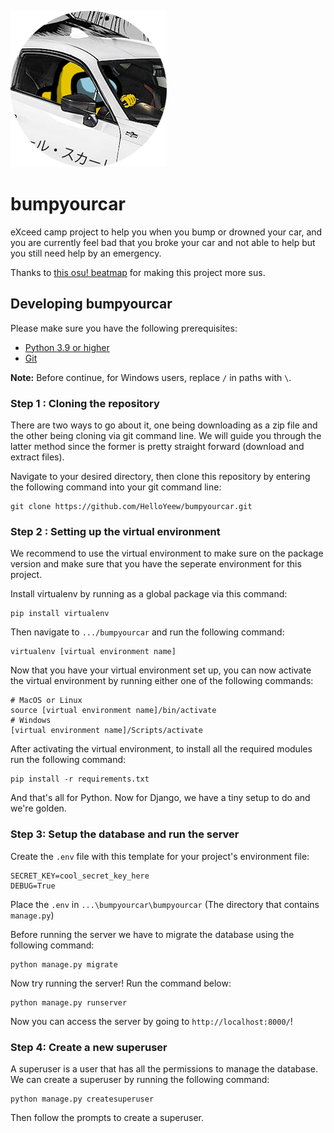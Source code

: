 ![SUSSY BAKA](emergency/static/img/drivelikesus_small.png)

# bumpyourcar
 eXceed camp project to help you when you bump or drowned your car, and you are currently feel bad that you broke your car and not able to help but you still need help by an emergency.

Thanks to [this osu! beatmap](https://osu.ppy.sh/beatmapsets/1381340) for making this project more sus.

## Developing bumpyourcar

Please make sure you have the following prerequisites:

- [Python 3.9 or higher](https://www.python.org/)
- [Git](https://git-scm.com/)

**Note:** Before continue, for Windows users, replace `/` in paths with `\`. 

### Step 1 : Cloning the repository

There are two ways to go about it, one being downloading as a zip file and the other being cloning via git command line. We will guide you through the latter method since the former is pretty straight forward (download and extract files).

Navigate to your desired directory, then clone this repository by entering the following command into your git command line:

```shell
git clone https://github.com/HelloYeew/bumpyourcar.git
```

### Step 2 : Setting up the virtual environment

We recommend to use the virtual environment to make sure on the package version and make sure that you have the seperate environment for this project.

Install virtualenv by running as a global package via this command:

```shell
pip install virtualenv
```

Then navigate to `.../bumpyourcar` and run the following command:
```shell
virtualenv [virtual environment name]
```

Now that you have your virtual environment set up, you can now activate the virtual environment by running either one of the following commands:

```shell
# MacOS or Linux
source [virtual environment name]/bin/activate
# Windows
[virtual environment name]/Scripts/activate
```

After activating the virtual environment, to install all the required modules run the following command:
```shell
pip install -r requirements.txt
```

And that's all for Python. Now for Django, we have a tiny setup to do and we're golden.

### Step 3: Setup the database and run the server

Create the `.env` file with this template for your project's environment file:
```dotenv
SECRET_KEY=cool_secret_key_here
DEBUG=True
```

Place the `.env` in `...\bumpyourcar\bumpyourcar` (The directory that contains `manage.py`)

Before running the server we have to migrate the database using the following command:

```shell
python manage.py migrate
```

Now try running the server! Run the command below:
```shell
python manage.py runserver
```

Now you can access the server by going to `http://localhost:8000/`!

### Step 4: Create a new superuser

A superuser is a user that has all the permissions to manage the database. We can create a superuser by running the following command:

```shell
python manage.py createsuperuser
```

Then follow the prompts to create a superuser.